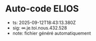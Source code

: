 # Auto-code ELIOS
- ts: 2025-09-12T18:43:13.380Z
- sig: ∞.je.toi.nous.432.528
- note: fichier généré automatiquement